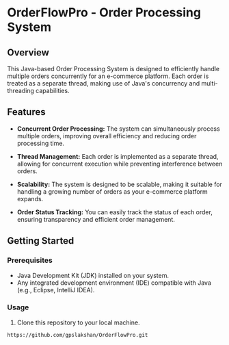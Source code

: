 # OrderFlowPro - Order Processing System

## Overview

This Java-based Order Processing System is designed to efficiently handle multiple orders concurrently for an e-commerce platform. Each order is treated as a separate thread, making use of Java's concurrency and multi-threading capabilities.

## Features

- **Concurrent Order Processing:** The system can simultaneously process multiple orders, improving overall efficiency and reducing order processing time.

- **Thread Management:** Each order is implemented as a separate thread, allowing for concurrent execution while preventing interference between orders.

- **Scalability:** The system is designed to be scalable, making it suitable for handling a growing number of orders as your e-commerce platform expands.

- **Order Status Tracking:** You can easily track the status of each order, ensuring transparency and efficient order management.

## Getting Started

### Prerequisites

- Java Development Kit (JDK) installed on your system.
- Any integrated development environment (IDE) compatible with Java (e.g., Eclipse, IntelliJ IDEA).

### Usage

1. Clone this repository to your local machine.

```bash
https://github.com/gpslakshan/OrderFlowPro.git
